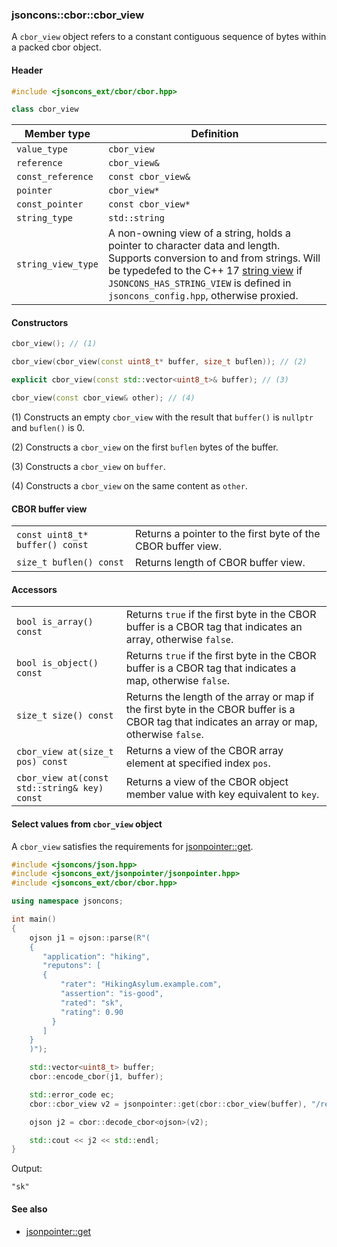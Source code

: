 ### jsoncons::cbor::cbor_view

A `cbor_view` object refers to a constant contiguous sequence of bytes within a packed cbor object.

#### Header
```c++
#include <jsoncons_ext/cbor/cbor.hpp>

class cbor_view
```

Member type          |Definition
---------------------|------------------------------
`value_type`         |`cbor_view`
`reference`          |`cbor_view&`
`const_reference`    |`const cbor_view&`
`pointer`            |`cbor_view*`
`const_pointer`      |`const cbor_view*`
`string_type`        |`std::string`
`string_view_type`   |A non-owning view of a string, holds a pointer to character data and length. Supports conversion to and from strings. Will be typedefed to the C++ 17 [string view](http://en.cppreference.com/w/cpp/string/basic_string_view) if `JSONCONS_HAS_STRING_VIEW` is defined in `jsoncons_config.hpp`, otherwise proxied. 

#### Constructors

```c++
cbor_view(); // (1)

cbor_view(cbor_view(const uint8_t* buffer, size_t buflen)); // (2)

explicit cbor_view(const std::vector<uint8_t>& buffer); // (3)

cbor_view(const cbor_view& other); // (4)
```

(1) Constructs an empty `cbor_view` with the result that `buffer()` is `nullptr` and `buflen()` is 0.

(2) Constructs a `cbor_view` on the first `buflen` bytes of the buffer.

(3) Constructs a `cbor_view` on `buffer`.

(4) Constructs a `cbor_view` on the same content as `other`.

#### CBOR buffer view

<table border="0">
  <tr>
    <td><code>const uint8_t* buffer() const</code></td>
    <td>Returns a pointer to the first byte of the CBOR buffer view.</td> 
  </tr>
  <tr>
    <td><code>size_t buflen() const</code></td>
    <td>Returns length of CBOR buffer view.</td> 
  </tr>
</table>

#### Accessors

<table border="0">
  <tr>
    <td><code>bool is_array() const</code></td>
    <td>Returns <code>true</code> if the first byte in the CBOR buffer is a CBOR tag that indicates an array, otherwise <code>false</code>.</td> 
  </tr>
  <tr>
    <td><code>bool is_object() const</code></td>
    <td>Returns <code>true</code> if the first byte in the CBOR buffer is a CBOR tag that indicates a map, otherwise <code>false</code>.</td> 
  </tr>
  <tr>
    <td><code>size_t size() const</code></td>
    <td>Returns the length of the array or map if the first byte in the CBOR buffer is a CBOR tag that indicates an array or map, otherwise <code>false</code>.</td> 
  </tr>
  <tr>
    <td><code>cbor_view at(size_t pos) const</code></td>
    <td>Returns a view of the CBOR array element at specified index <code>pos</code>.</td> 
  </tr>
  <tr>
    <td><code>cbor_view at(const std::string& key) const</code></td>
    <td>Returns a view of the CBOR object member value with key equivalent to <code>key</code>.</td> 
  </tr>
</table>

#### Select values from `cbor_view` object

A `cbor_view` satisfies the requirements for [jsonpointer::get](../jsonpointer/get.md).

```c++
#include <jsoncons/json.hpp>
#include <jsoncons_ext/jsonpointer/jsonpointer.hpp>
#include <jsoncons_ext/cbor/cbor.hpp>

using namespace jsoncons;

int main()
{
    ojson j1 = ojson::parse(R"(
    {
       "application": "hiking",
       "reputons": [
       {
           "rater": "HikingAsylum.example.com",
           "assertion": "is-good",
           "rated": "sk",
           "rating": 0.90
         }
       ]
    }
    )");

    std::vector<uint8_t> buffer;
    cbor::encode_cbor(j1, buffer);

    std::error_code ec;
    cbor::cbor_view v2 = jsonpointer::get(cbor::cbor_view(buffer), "/reputons/0/rated", ec);

    ojson j2 = cbor::decode_cbor<ojson>(v2);

    std::cout << j2 << std::endl;
}
```

Output:

```
"sk"
```

#### See also

- [jsonpointer::get](../jsonpointer/get.md)

